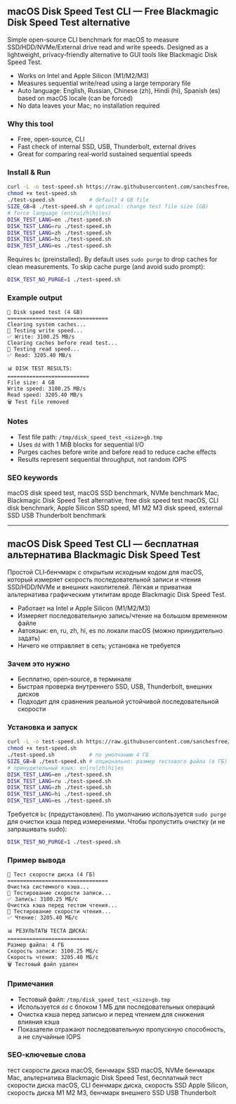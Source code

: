 ## macOS Disk Speed Test CLI — Free Blackmagic Disk Speed Test alternative

Simple open-source CLI benchmark for macOS to measure SSD/HDD/NVMe/External drive read and write speeds. Designed as a lightweight, privacy‑friendly alternative to GUI tools like Blackmagic Disk Speed Test.

- Works on Intel and Apple Silicon (M1/M2/M3)
- Measures sequential write/read using a large temporary file
- Auto language: English, Russian, Chinese (zh), Hindi (hi), Spanish (es) based on macOS locale (can be forced)
- No data leaves your Mac; no installation required

### Why this tool
- Free, open-source, CLI
- Fast check of internal SSD, USB, Thunderbolt, external drives
- Great for comparing real‑world sustained sequential speeds

### Install & Run
```bash
curl -L -o test-speed.sh https://raw.githubusercontent.com/sanchesfree/macos-disk-speed-test-cli/main/test-speed.sh
chmod +x test-speed.sh
./test-speed.sh           # default 4 GB file
SIZE_GB=8 ./test-speed.sh # optional: change test file size (GB)
# force language (en|ru|zh|hi|es)
DISK_TEST_LANG=en ./test-speed.sh
DISK_TEST_LANG=ru ./test-speed.sh
DISK_TEST_LANG=zh ./test-speed.sh
DISK_TEST_LANG=hi ./test-speed.sh
DISK_TEST_LANG=es ./test-speed.sh
```

Requires `bc` (preinstalled). By default uses `sudo purge` to drop caches for clean measurements. To skip cache purge (and avoid sudo prompt):
```bash
DISK_TEST_NO_PURGE=1 ./test-speed.sh
```

### Example output
```
🚀 Disk speed test (4 GB)
================================
Clearing system caches...
📝 Testing write speed...
✅ Write: 3100.25 MB/s
Clearing caches before read test...
📖 Testing read speed...
✅ Read: 3205.40 MB/s

📊 DISK TEST RESULTS:
==========================
File size: 4 GB
Write speed: 3100.25 MB/s
Read speed: 3205.40 MB/s
🗑️ Test file removed
```

### Notes
- Test file path: `/tmp/disk_speed_test_<size>gb.tmp`
- Uses `dd` with 1 MiB blocks for sequential I/O
- Purges caches before write and before read to reduce cache effects
- Results represent sequential throughput, not random IOPS

### SEO keywords
macOS disk speed test, macOS SSD benchmark, NVMe benchmark Mac, Blackmagic Disk Speed Test alternative, free disk speed test macOS, CLI disk benchmark, Apple Silicon SSD speed, M1 M2 M3 disk speed, external SSD USB Thunderbolt benchmark

---

## macOS Disk Speed Test CLI — бесплатная альтернатива Blackmagic Disk Speed Test

Простой CLI‑бенчмарк с открытым исходным кодом для macOS, который измеряет скорость последовательной записи и чтения SSD/HDD/NVMe и внешних накопителей. Лёгкая и приватная альтернатива графическим утилитам вроде Blackmagic Disk Speed Test.

- Работает на Intel и Apple Silicon (M1/M2/M3)
- Измеряет последовательную запись/чтение на большом временном файле
- Автоязык: en, ru, zh, hi, es по локали macOS (можно принудительно задать)
- Ничего не отправляет в сеть; установка не требуется

### Зачем это нужно
- Бесплатно, open‑source, в терминале
- Быстрая проверка внутреннего SSD, USB, Thunderbolt, внешних дисков
- Подходит для сравнения реальной устойчивой последовательной скорости

### Установка и запуск
```bash
curl -L -o test-speed.sh https://raw.githubusercontent.com/sanchesfree/macos-disk-speed-test-cli/main/test-speed.sh
chmod +x test-speed.sh
./test-speed.sh           # по умолчанию 4 ГБ
SIZE_GB=8 ./test-speed.sh # опционально: размер тестового файла (в ГБ)
# принудительный язык: en|ru|zh|hi|es
DISK_TEST_LANG=en ./test-speed.sh
DISK_TEST_LANG=ru ./test-speed.sh
DISK_TEST_LANG=zh ./test-speed.sh
DISK_TEST_LANG=hi ./test-speed.sh
DISK_TEST_LANG=es ./test-speed.sh
```

Требуется `bc` (предустановлен). По умолчанию используется `sudo purge` для очистки кэша перед измерениями. Чтобы пропустить очистку (и не запрашивать sudo):
```bash
DISK_TEST_NO_PURGE=1 ./test-speed.sh
```

### Пример вывода
```
🚀 Тест скорости диска (4 ГБ)
================================
Очистка системного кэша...
📝 Тестирование скорости записи...
✅ Запись: 3100.25 МБ/с
Очистка кэша перед тестом чтения...
📖 Тестирование скорости чтения...
✅ Чтение: 3205.40 МБ/с

📊 РЕЗУЛЬТАТЫ ТЕСТА ДИСКА:
==========================
Размер файла: 4 ГБ
Скорость записи: 3100.25 МБ/с
Скорость чтения: 3205.40 МБ/с
🗑️ Тестовый файл удален
```

### Примечания
- Тестовый файл: `/tmp/disk_speed_test_<size>gb.tmp`
- Используется `dd` с блоком 1 МБ для последовательных операций
- Очистка кэша перед записью и перед чтением для снижения влияния кэша
- Показатели отражают последовательную пропускную способность, а не случайные IOPS

### SEO‑ключевые слова
тест скорости диска macOS, бенчмарк SSD macOS, NVMe бенчмарк Mac, альтернатива Blackmagic Disk Speed Test, бесплатный тест скорости диска macOS, CLI бенчмарк диска, скорость SSD Apple Silicon, скорость диска M1 M2 M3, бенчмарк внешнего SSD USB Thunderbolt


